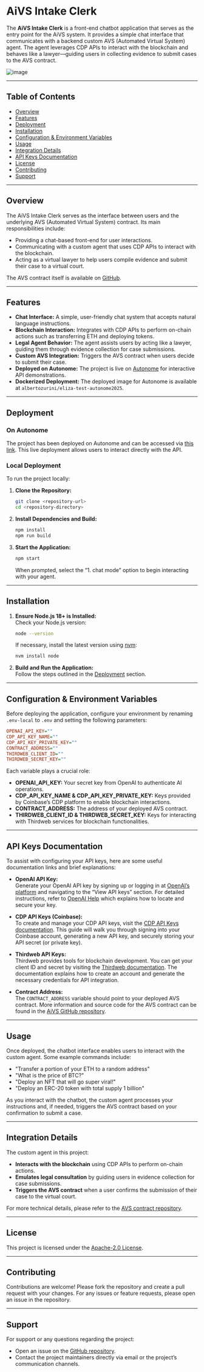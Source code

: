 # AiVS Intake Clerk

The **AiVS Intake Clerk** is a front-end chatbot application that serves as the entry point for the AiVS system. It provides a simple chat interface that communicates with a backend custom AVS (Automated Virtual System) agent. The agent leverages CDP APIs to interact with the blockchain and behaves like a lawyer—guiding users in collecting evidence to submit cases to the AVS contract.

![image](./img/1-2agentopians_AiVS.drawio.png)

---

## Table of Contents

- [Overview](#overview)
- [Features](#features)
- [Deployment](#deployment)
- [Installation](#installation)
- [Configuration & Environment Variables](#configuration--environment-variables)
- [Usage](#usage)
- [Integration Details](#integration-details)
- [API Keys Documentation](#api-keys-documentation)
- [License](#license)
- [Contributing](#contributing)
- [Support](#support)

---

## Overview

The AiVS Intake Clerk serves as the interface between users and the underlying AVS (Automated Virtual System) contract. Its main responsibilities include:

- Providing a chat-based front-end for user interactions.
- Communicating with a custom agent that uses CDP APIs to interact with the blockchain.
- Acting as a virtual lawyer to help users compile evidence and submit their case to a virtual court.

The AVS contract itself is available on [GitHub](https://github.com/Agentopians/AiVS).

---

## Features

- **Chat Interface:** A simple, user-friendly chat system that accepts natural language instructions.
- **Blockchain Interaction:** Integrates with CDP APIs to perform on-chain actions such as transferring ETH and deploying tokens.
- **Legal Agent Behavior:** The agent assists users by acting like a lawyer, guiding them through evidence collection for case submissions.
- **Custom AVS Integration:** Triggers the AVS contract when users decide to submit their case.
- **Deployed on Autonome:** The project is live on [Autonome](https://autonome.alt.technology/aivs-xkfsku) for interactive API demonstrations.
- **Dockerized Deployment:** The deployed image for Autonome is available at `albertozurini/eliza-test-autonome2025`.

---

## Deployment

### On Autonome

The project has been deployed on Autonome and can be accessed via [this link](https://autonome.alt.technology/aivs-xkfsku). This live deployment allows users to interact directly with the API.

### Local Deployment

To run the project locally:

1. **Clone the Repository:**
   ```bash
   git clone <repository-url>
   cd <repository-directory>
   ```

2. **Install Dependencies and Build:**
   ```bash
   npm install
   npm run build
   ```

3. **Start the Application:**
   ```bash
   npm start
   ```
   When prompted, select the “1. chat mode” option to begin interacting with your agent.

---

## Installation

1. **Ensure Node.js 18+ is Installed:**  
   Check your Node.js version:
   ```bash
   node --version
   ```
   If necessary, install the latest version using [nvm](https://github.com/nvm-sh/nvm):
   ```bash
   nvm install node
   ```

2. **Build and Run the Application:**  
   Follow the steps outlined in the [Deployment](#deployment) section.

---

## Configuration & Environment Variables

Before deploying the application, configure your environment by renaming `.env-local` to `.env` and setting the following parameters:

```ini
OPENAI_API_KEY=""
CDP_API_KEY_NAME=""
CDP_API_KEY_PRIVATE_KEY=""
CONTRACT_ADDRESS=""
THIRDWEB_CLIENT_ID=""
THIRDWEB_SECRET_KEY=""
```

Each variable plays a crucial role:

- **OPENAI_API_KEY:** Your secret key from OpenAI to authenticate AI operations.
- **CDP_API_KEY_NAME & CDP_API_KEY_PRIVATE_KEY:** Keys provided by Coinbase’s CDP platform to enable blockchain interactions.
- **CONTRACT_ADDRESS:** The address of your deployed AVS contract.
- **THIRDWEB_CLIENT_ID & THIRDWEB_SECRET_KEY:** Keys for interacting with Thirdweb services for blockchain functionalities.

---

## API Keys Documentation

To assist with configuring your API keys, here are some useful documentation links and brief explanations:

- **OpenAI API Key:**  
  Generate your OpenAI API key by signing up or logging in at [OpenAI’s platform](https://platform.openai.com/docs/quickstart) and navigating to the “View API keys” section. For detailed instructions, refer to [OpenAI Help](https://help.openai.com/en/articles/4936850-where-do-i-find-my-openai-api-key) which explains how to locate and secure your key.

- **CDP API Keys (Coinbase):**  
  To create and manage your CDP API keys, visit the [CDP API Keys documentation](https://docs.cdp.coinbase.com/get-started/docs/cdp-api-keys/). This guide will walk you through signing into your Coinbase account, generating a new API key, and securely storing your API secret (or private key).

- **Thirdweb API Keys:**  
  Thirdweb provides tools for blockchain development. You can get your client ID and secret by visiting the [Thirdweb documentation](https://docs.thirdweb.com/). The documentation explains how to create an account and generate the necessary credentials for API integration.

- **Contract Address:**  
  The `CONTRACT_ADDRESS` variable should point to your deployed AVS contract. More information and source code for the AVS contract can be found in the [AiVS GitHub repository](https://github.com/Agentopians/AiVS).

---

## Usage

Once deployed, the chatbot interface enables users to interact with the custom agent. Some example commands include:

- "Transfer a portion of your ETH to a random address"
- "What is the price of BTC?"
- "Deploy an NFT that will go super viral!"
- "Deploy an ERC-20 token with total supply 1 billion"

As you interact with the chatbot, the custom agent processes your instructions and, if needed, triggers the AVS contract based on your confirmation to submit a case.

---

## Integration Details

The custom agent in this project:

- **Interacts with the blockchain** using CDP APIs to perform on-chain actions.
- **Emulates legal consultation** by guiding users in evidence collection for case submissions.
- **Triggers the AVS contract** when a user confirms the submission of their case to the virtual court.

For more technical details, please refer to the [AVS contract repository](https://github.com/Agentopians/AiVS).

---

## License

This project is licensed under the [Apache-2.0 License](LICENSE).

---

## Contributing

Contributions are welcome! Please fork the repository and create a pull request with your changes. For any issues or feature requests, please open an issue in the repository.

---

## Support

For support or any questions regarding the project:

- Open an issue on the [GitHub repository](https://github.com/Agentopians/AiVS).
- Contact the project maintainers directly via email or the project’s communication channels.